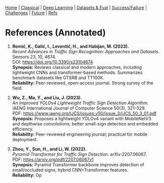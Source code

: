 [Home](index.md) | [Classical](classical.md) | [Deep Learning](deep-learning.md) | [Datasets & Eval](datasets.md) | [Success/Failure](successes-failures.md) | [Challenges](challenges.md) | [Future](future.md) | [Refs](bibliography.md)

# References (Annotated)

1. **Romić, K., Galić, I., Leventić, H., and Habijan, M. (2023).**  
   *Recent Advances in Traffic Sign Recognition: Approaches and Datasets.* Sensors 23, 10, 4674.  
   DOI: https://doi.org/10.3390/s23104674  
   **Synopsis:** Reviews classical and modern approaches, including lightweight CNNs and transformer-based methods. Summarizes benchmark datasets like GTSRB and TT100K.  
   **Reliability:** Peer-reviewed, open-access journal. Strong survey of the field.  

2. **Wu, Z., Ma, Y., and Liu, J. (2023).**  
   *An Improved YOLOv4 Lightweight Traffic Sign Detection Algorithm.* IAENG International Journal of Computer Science 50(3), 321–329.  
   PDF: https://www.iaeng.org/IJCS/issues_v50/issue_3/IJCS_50_3_01.pdf  
   **Synopsis:** Proposes a lightweight YOLOv4 variant with MobileNetV3 and depthwise convolutions; better small-sign detection and embedded efficiency.  
   **Reliability:** Peer-reviewed engineering journal; practical for mobile deployment.  

3. **Zhou, Y., Sun, H., and Li, W. (2022).**  
   *Pyramid Transformer for Traffic Sign Detection.* arXiv:2207.06067.  
   PDF: https://arxiv.org/pdf/2207.06067v1  
   **Synopsis:** Pyramid Transformer backbone improves detection of small/occluded signs; hybrid CNN+Transformer features.  
   **Reliability:** Op
